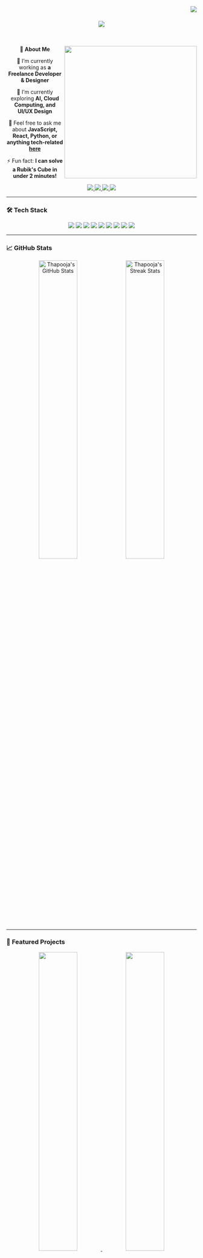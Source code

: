 <img align="right" src="https://visitor-badge.laobi.icu/badge?page_id=Thapooja.Thapooja" />

<h1 align="center">
    <img src="https://readme-typing-svg.herokuapp.com/?font=Righteous&size=35&center=true&vCenter=true&width=500&height=70&duration=4000&lines=Namaste!+👋;+I'm+Thapooja+✨;Welcome+to+my+world+of+code+and+creativity!;" />
</h1>

<br/>

<div align="center">
   
 🌟 **About Me**
    <img src="https://raw.githubusercontent.com/Thapooja/Thapooja/main/Assets/coding_girl.png" min-width="300px" max-width="300px" width="350px" align="right"> 
    
 🔭 I’m currently working as **a Freelance Developer & Designer**
 
 🌱 I’m currently exploring **AI, Cloud Computing, and UI/UX Design**

💬 Feel free to ask me about **JavaScript, React, Python, or anything tech-related [here](https://github.com/Thapooja/Thapooja/issues)**

⚡ Fun fact: **I can solve a Rubik's Cube in under 2 minutes!**

 </div>
 
<div align="center"> 
  <a href="mailto:thapooja.dev@gmail.com">
    <img src="https://img.shields.io/badge/Gmail-333333?style=for-the-badge&logo=gmail&logoColor=red" />
  </a>
  <a href="https://linkedin.com/in/thapooja" target="_blank">
    <img src="https://img.shields.io/badge/LinkedIn-0077B5?style=for-the-badge&logo=linkedin&logoColor=white" target="_blank" />
  </a>
  <a href="https://thapooja.github.io" target="_blank">
     <img src="https://img.shields.io/badge/Portfolio-FF5722?style=for-the-badge&logo=todoist&logoColor=white" target="_blank" />
  </a>
  <a href="https://twitter.com/thapooja_dev" target="_blank">
     <img src="https://img.shields.io/badge/Twitter-1DA1F2?style=for-the-badge&logo=twitter&logoColor=white" target="_blank" />
  </a>
</div>

---

### 🛠️ **Tech Stack**

<div align="center">
    <img src="https://img.shields.io/badge/JavaScript-F7DF1E?style=for-the-badge&logo=javascript&logoColor=black" />
    <img src="https://img.shields.io/badge/React-20232A?style=for-the-badge&logo=react&logoColor=61DAFB" />
    <img src="https://img.shields.io/badge/Node.js-339933?style=for-the-badge&logo=nodedotjs&logoColor=white" />
    <img src="https://img.shields.io/badge/Python-3776AB?style=for-the-badge&logo=python&logoColor=white" />
    <img src="https://img.shields.io/badge/HTML5-E34F26?style=for-the-badge&logo=html5&logoColor=white" />
    <img src="https://img.shields.io/badge/CSS3-1572B6?style=for-the-badge&logo=css3&logoColor=white" />
    <img src="https://img.shields.io/badge/Firebase-FFCA28?style=for-the-badge&logo=firebase&logoColor=black" />
    <img src="https://img.shields.io/badge/Docker-2496ED?style=for-the-badge&logo=docker&logoColor=white" />
    <img src="https://img.shields.io/badge/AWS-232F3E?style=for-the-badge&logo=amazonaws&logoColor=white" />
</div>

---

### 📈 **GitHub Stats**

<div align="center">
    <img src="https://github-readme-stats.vercel.app/api?username=Thapooja&show_icons=true&theme=radical" alt="Thapooja's GitHub Stats" width="45%"/>
    <img src="https://github-readme-streak-stats.herokuapp.com/?user=Thapooja&theme=radical" alt="Thapooja's Streak Stats" width="45%"/>
</div>

---

### 🎨 **Featured Projects**

<div align="center">
    <a href="https://github.com/Thapooja/Project1">
        <img src="https://github-readme-stats.vercel.app/api/pin/?username=Thapooja&repo=Project1&theme=radical" width="45%"/>
    </a>
    <a href="https://github.com/Thapooja/Project2">
        <img src="https://github-readme-stats.vercel.app/api/pin/?username=Thapooja&repo=Project2&theme=radical" width="45%"/>
    </a>
</div>

---

### 🌟 **Let's Connect!**

<div align="center">
    <p>I'm always open to collaborating on exciting projects or discussing tech. Reach out to me!</p>
    <a href="https://github.com/Thapooja">
        <img src="https://img.shields.io/badge/GitHub-100000?style=for-the-badge&logo=github&logoColor=white" />
    </a>
    <a href="https://instagram.com/thapooja_dev">
        <img src="https://img.shields.io/badge/Instagram-E4405F?style=for-the-badge&logo=instagram&logoColor=white" />
    </a>
    <a href="https://medium.com/@thapooja">
        <img src="https://img.shields.io/badge/Medium-12100E?style=for-the-badge&logo=medium&logoColor=white" />
    </a>
</div>

---

<p align="center">
    <img src="https://komarev.com/ghpvc/?username=Thapooja&color=blueviolet&style=flat" alt="Profile Views" />
</p>
